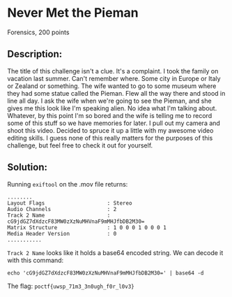 # Never Met the Pieman
Forensics, 200 points

## Description:
The title of this challenge isn't a clue. It's a complaint. I took the family on vacation last summer. Can't remember where. Some city in Europe or Italy or Zealand or something. The wife wanted to go to some museum where they had some statue called the Pieman. Flew all the way there and stood in line all day. I ask the wife when we're going to see the Pieman, and she gives me this look like I'm speaking alien. No idea what I'm talking about. Whatever, by this point I'm so bored and the wife is telling me to record some of this stuff so we have memories for later. I pull out my camera and shoot this video. Decided to spruce it up a little with my awesome video editing skills. I guess none of this really matters for the purposes of this challenge, but feel free to check it out for yourself.

## Solution:

Running ``exiftool`` on the .mov file returns:

```shell
........
Layout Flags                    : Stereo
Audio Channels                  : 2
Track 2 Name                    : cG9jdGZ7dXdzcF83MW0zXzNuMHVnaF9mMHJfbDB2M30=
Matrix Structure                : 1 0 0 0 1 0 0 0 1
Media Header Version            : 0
...........
```

``Track 2 Name`` looks like it holds a base64 encoded string. We can decode it with this command:

```shell
echo 'cG9jdGZ7dXdzcF83MW0zXzNuMHVnaF9mMHJfbDB2M30=' | base64 -d
```

The flag: ``poctf{uwsp_71m3_3n0ugh_f0r_l0v3}``